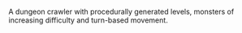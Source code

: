 A dungeon crawler with procedurally generated levels, monsters of increasing difficulty and turn-based movement.